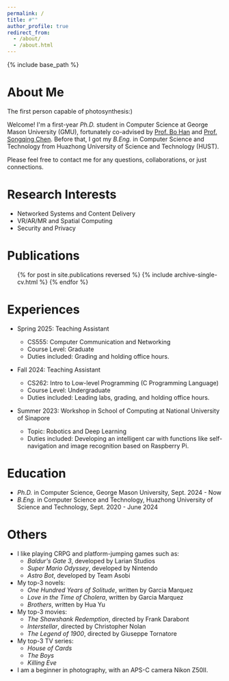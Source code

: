 ```yaml
---
permalink: /
title: #""
author_profile: true
redirect_from: 
  - /about/
  - /about.html
---
```


{% include base_path %}

About Me
======
The first person capable of photosynthesis:)

Welcome! I'm a first-year *Ph.D.* student in Computer Science at George Mason University (GMU), fortunately co-advised by [Prof. Bo Han](https://cs.gmu.edu/~bohan/) and [Prof. Songqing Chen](https://cs.gmu.edu/~sqchen/). Before that, I got my *B.Eng.* in Computer Science and Technology from Huazhong University of Science and Technology (HUST).

Please feel free to contact me for any questions, collaborations, or just connections.

Research Interests
======
* Networked Systems and Content Delivery
* VR/AR/MR and Spatial Computing
* Security and Privacy

Publications
======
  <ul>{% for post in site.publications reversed %}
    {% include archive-single-cv.html %}
  {% endfor %}</ul>

Experiences
======
* Spring 2025: Teaching Assistant
  * CS555: Computer Communication and Networking
  * Course Level: Graduate
  * Duties included: Grading and holding office hours.

* Fall 2024: Teaching Assistant
  * CS262: Intro to Low-level Programming (C Programming Language)
  * Course Level: Undergraduate
  * Duties included: Leading labs, grading, and holding office hours.

* Summer 2023: Workshop in School of Computing at National University of Sinapore
  * Topic: Robotics and Deep Learning
  * Duties included: Developing an intelligent car with functions like self-navigation and image recognition based on Raspberry Pi.

Education
======
* *Ph.D.* in Computer Science, George Mason University, Sept. 2024 - Now
* *B.Eng.* in Computer Science and Technology, Huazhong University of Science and Technology, Sept. 2020 - June 2024

Others
======
* I like playing CRPG and platform-jumping games such as:
  * *Baldur's Gate 3*, developed by Larian Studios
  * *Super Mario Odyssey*, developed by Nintendo
  * *Astro Bot*, developed by Team Asobi
* My top-3 novels:
  * *One Hundred Years of Solitude*, written by Garcia Marquez
  * *Love in the Time of Cholera*, written by Garcia Marquez
  * *Brothers*, written by Hua Yu
* My top-3 movies:
  * *The Shawshank Redemption*, directed by Frank Darabont
  * *Interstellar*, directed by Christopher Nolan
  * *The Legend of 1900*, directed by Giuseppe Tornatore
* My top-3 TV series:
  * *House of Cards*
  * *The Boys*
  * *Killing Eve*
* I am a beginner in photography, with an APS-C camera Nikon Z50II.